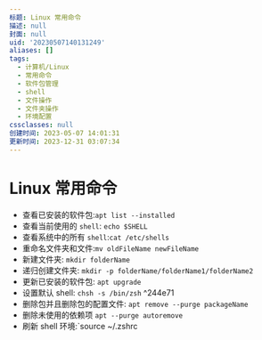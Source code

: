 ```yaml
---
标题: Linux 常用命令
描述: null
封面: null
uid: '20230507140131249'
aliases: []
tags:
  - 计算机/Linux
  - 常用命令
  - 软件包管理
  - shell
  - 文件操作
  - 文件夹操作
  - 环境配置
cssclasses: null
创建时间: 2023-05-07 14:01:31
更新时间: 2023-12-31 03:07:34
---
```


# Linux 常用命令

- 查看已安装的软件包:`apt list --installed`
- 查看当前使用的 `shell`: `echo $SHELL`
- 查看系统中的所有 `shell`:`cat /etc/shells`
- 重命名文件夹和文件:`mv oldFileName newFileName`
- 新建文件夹: `mkdir folderName`
- 递归创建文件夹: `mkdir -p folderName/folderName1/folderName2`
- 更新已安装的软件包: `apt upgrade`
- 设置默认 shell: `chsh -s /bin/zsh` ^244e71
- 删除包并且删除包的配置文件: `apt remove --purge packageName`
- 删除未使用的依赖项 `apt --purge autoremove`
- 刷新 shell 环境:`source ~/.zshrc

